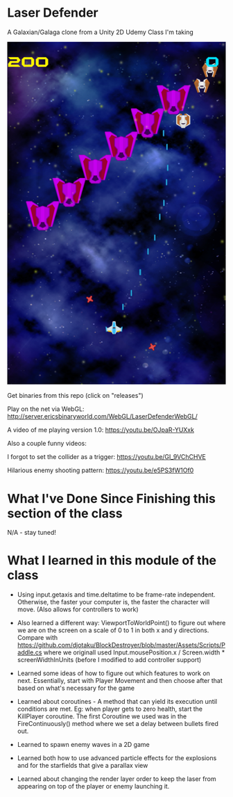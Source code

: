# Laser Defender
A Galaxian/Galaga clone from a Unity 2D Udemy Class I'm taking

![Screenshot](https://github.com/djotaku/laserdefender/blob/master/Assets/Screenshots/Screenshot.png)

Get binaries from this repo (click on "releases")

Play on the net via WebGL:
http://server.ericsbinaryworld.com/WebGL/LaserDefenderWebGL/

A video of me playing version 1.0:
https://youtu.be/OJpaR-YUXxk

Also a couple funny videos:

I forgot to set the collider as a trigger: https://youtu.be/GI_9VChCHVE

Hilarious enemy shooting pattern: https://youtu.be/e5PS3fW1Of0

# What I've Done Since Finishing this section of the class

N/A - stay tuned!

# What I learned in this module of the class

 - Using input.getaxis and time.deltatime to be frame-rate independent. Otherwise, the faster your computer is, the faster the character will move. (Also allows for controllers to work)

 - Also learned a different way: ViewportToWorldPoint() to figure out where we are on the screen on a scale of 0 to 1 in both x and y directions. 
 Compare with https://github.com/djotaku/BlockDestroyer/blob/master/Assets/Scripts/Paddle.cs where we originall used Input.mousePosition.x / Screen.width * screenWidthInUnits (before I modified to add controller support)

  - Learned some ideas of how to figure out which features to work on next. Essentially, start with Player Movement and then choose after that based on what's necessary for the game

  - Learned about coroutines - A method that can yield its execution until conditions are met. Eg: when player gets to zero health, start the KillPlayer coroutine. The first Coroutine we used was in the FireContinuously() 
  method where we set a delay between bullets fired out.

  - Learned to spawn enemy waves in a 2D game

   - Learned both how to use advanced particle effects for the explosions and for the starfields that give a parallax view

   - Learned about changing the render layer order to keep the laser from appearing on top of the player or enemy launching it.
